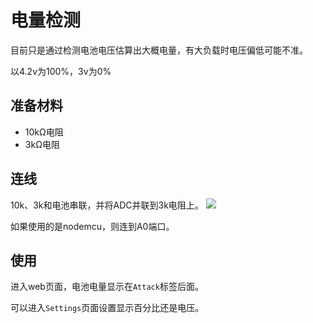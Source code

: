 # 电量检测
目前只是通过检测电池电压估算出大概电量，有大负载时电压偏低可能不准。

以4.2v为100%，3v为0%

## 准备材料
-	10kΩ电阻
-	3kΩ电阻

## 连线
10k、3k和电池串联，并将ADC并联到3k电阻上。
![](https://rehtt.com/usr/uploads/2021/05/2537080732.png)

如果使用的是nodemcu，则连到A0端口。

## 使用
进入web页面，电池电量显示在`Attack`标签后面。

可以进入`Settings`页面设置显示百分比还是电压。